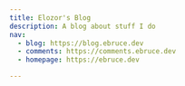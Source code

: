 ```yaml
---
title: Elozor's Blog
description: A blog about stuff I do
nav:
  - blog: https://blog.ebruce.dev
  - comments: https://comments.ebruce.dev
  - homepage: https://ebruce.dev

---
```


